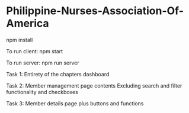 # Philippine-Nurses-Association-Of-America

npm install

To run client:
npm start

To run server:
npm run server

Task 1:
Entirety of the chapters dashboard

Task 2: Member management page contents
Excluding search and filter functionality and checkboxes

Task 3: Member details page
plus buttons and functions
